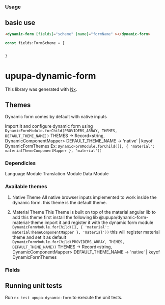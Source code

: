 
### Usage
## basic use
```html
<dynamic-form [fields]="scheme" [name]="formName" ></dynamic-form>
```

```typescript
const fields:FormScheme = {


}
```
# upupa-dynamic-form

This library was generated with [Nx](https://nx.dev).


## Themes
Dynamic form comes by default with native inputs



Import it and configure dynamic form using
`DynamicFormModule.forChild(PROVIDERS_ARRAY, THEMES, DEFAULT_THEME_NAME))`
THEMES -> Record<string, DynamicComponentMapper>
DEFAULT_THEME_NAME -> 'native' | keyof DynamicFormThemes
Ex: `DynamicFormModule.forChild([], { 'material': materialThemeComponentMapper }, 'material'))`

### Dependicies
Language Module
Translation Module
Data Module

### Available themes
1. Native Theme
All native browser inputs implemented to work inside the dynamic form. this theme is the default theme.

1. Material Theme
This Theme is built on top of the material angular lib
to add this theme first install the following lib @upupa/dynamic-form-material-theme
import it and register it with the dynamic form module `DynamicFormModule.forChild([], { 'material': materialThemeComponentMapper }, 'material'))`
this will register material theme and set it as default
`DynamicFormModule.forChild(PROVIDERS_ARRAY, THEMES, DEFAULT_THEME_NAME))`
THEMES -> Record<string, DynamicComponentMapper>
DEFAULT_THEME_NAME -> 'native' | keyof DynamicFormThemes

### Fields
## Running unit tests

Run `nx test upupa-dynamic-form` to execute the unit tests.

